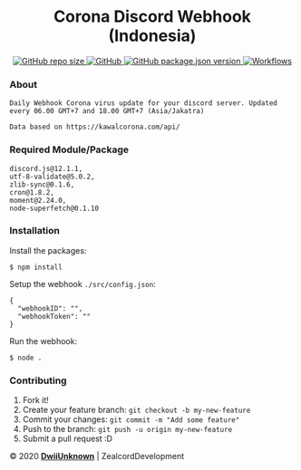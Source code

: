 <h1 align="center">Corona Discord Webhook (Indonesia)</h1>
<p align="center">
  <a href="#">
    <img alt="GitHub repo size" src="https://img.shields.io/github/repo-size/ItzMeDwii/corona-discord-webhook.svg">
  </a>
  <a href='https://github.com/ItzMeDwii/corona-discord-webhook/blob/master/LICENSE.md'>
    <img alt="GitHub" src="https://img.shields.io/github/license/ItzMeDwii/corona-discord-webhook.svg">
  </a>
  <a href='https://github.com/ItzMeDwii/corona-discord-webhook/blob/master/package.json'>
    <img alt="GitHub package.json version" src="https://img.shields.io/github/package-json/v/ItzMeDwii/corona-discord-webhook.svg">
  </a>
  <a href='https://github.com/ItzMeDwii/corona-discord-webhook/workflows/'>
    <img alt="Workflows" src="https://github.com/ItzMeDwii/corona-discord-webhook/workflows/Node.js%20CI/badge.svg">
  </a>
</p>

### About
```
Daily Webhook Corona virus update for your discord server. Updated every 06.00 GMT+7 and 18.00 GMT+7 (Asia/Jakatra)

Data based on https://kawalcorona.com/api/
```
### Required Module/Package
```
discord.js@12.1.1,
utf-8-validate@5.0.2,
zlib-sync@0.1.6,
cron@1.8.2,
moment@2.24.0,
node-superfetch@0.1.10
```

### Installation
Install the packages:
```
$ npm install
```
Setup the webhook `./src/config.json`:
```
{
  "webhookID": "",
  "webhookToken": ""
}
```
Run the webhook:
```
$ node .
```

### Contributing

1.  Fork it!
2.  Create your feature branch: `git checkout -b my-new-feature`
3.  Commit your changes: `git commit -m "Add some feature"`
4.  Push to the branch: `git push -u origin my-new-feature`
5.  Submit a pull request :D



©️ 2020 **[DwiiUnknown](https://corona.dwii.me/)** | ZealcordDevelopment
